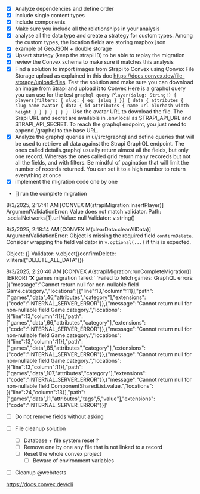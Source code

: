 - [x] Analyze dependencies and define order
- [x] Include single content types
- [x] Include components
- [x] Make sure you include all the relationships in your analysis
- [x] analyse all the data type and create a strategy for custom types. Among the custom types, the location fields are storing mapbox json
- [x] example of GeoJSON + double storage
- [x] Upsert strategy (keep the strapi ID) to be able to replay the migration
- [x] review the Convex schema to make sure it matches this analysis
- [x] Find a solution to import images from Strapi to Convex using Convex File Storage upload as explained in this doc https://docs.convex.dev/file-storage/upload-files. Test the solution and make sure you can download an image from Strapi and upload it to Convex
      Here is a graphql query you can use for the test
      `graphql
    query Player($slug: String!) {
      players(filters: { slug: { eq: $slug } }) {
        data {
          attributes {
            slug
            name
            avatar {
              data {
                id
                attributes {
                  name
                  url
                  blurhash
                  width
                  height
                }
              }
            }
          }
        }
      }
    }
    `
      Use the avatar URL to download the file.
      The Srapi URL and secret are available in .env.local as STRAPI_API_URL and STRAPI_API_SECRET. To reach the graphql endpoint, you just need to append /graphql to the base URL.
- [x] Analyze the graphql queries in ui/src/graphql and define queries that will be used to retrieve all data against the Strapi GraphQL endpoint. The ones called details.graphql usually return almost all the fields, but only one record. Whereas the ones called grid return many recoreds but not all the fields, and with filters. Be mindful of pagination that will limit the number of records returned. You can set it to a high number to return everything at once
- [x] implement the migration code one by one
- [] run the complete migration

8/3/2025, 2:17:41 AM [CONVEX M(strapiMigration:insertPlayer)] ArgumentValidationError: Value does not match validator.
Path: .socialNetworks[1].url
Value: null
Validator: v.string()

8/3/2025, 2:18:14 AM [CONVEX M(clearData:clearAllData)] ArgumentValidationError: Object is missing the required field `confirmDelete`. Consider wrapping the field validator in `v.optional(...)` if this is expected.

Object: {}
Validator: v.object({confirmDelete: v.literal("DELETE_ALL_DATA")})

8/3/2025, 2:20:40 AM [CONVEX A(strapiMigration:runCompleteMigration)] [ERROR] '❌ games migration failed:' 'Failed to fetch games: GraphQL errors: [{"message":"Cannot return null for non-nullable field Game.category.","locations":[{"line":13,"column":11}],"path":["games","data",46,"attributes","category"],"extensions":{"code":"INTERNAL_SERVER_ERROR"}},{"message":"Cannot return null for non-nullable field Game.category.","locations":[{"line":13,"column":11}],"path":["games","data",66,"attributes","category"],"extensions":{"code":"INTERNAL_SERVER_ERROR"}},{"message":"Cannot return null for non-nullable field Game.category.","locations":[{"line":13,"column":11}],"path":["games","data",85,"attributes","category"],"extensions":{"code":"INTERNAL_SERVER_ERROR"}},{"message":"Cannot return null for non-nullable field Game.category.","locations":[{"line":13,"column":11}],"path":["games","data",107,"attributes","category"],"extensions":{"code":"INTERNAL_SERVER_ERROR"}},{"message":"Cannot return null for non-nullable field ComponentSharedList.value.","locations":[{"line":24,"column":13}],"path":["games","data",11,"attributes","tags",5,"value"],"extensions":{"code":"INTERNAL_SERVER_ERROR"}}]'

- [ ] Do not remove fields without asking

- [ ] File cleanup solution
  - [ ] Database + file system reset ?
  - [ ] Remove one by one any file that is not linked to a record
  - [ ] Reset the whole convex project
    - [ ] Beware of environment variables
- [ ] Cleanup @web/tests

https://docs.convex.dev/cli
